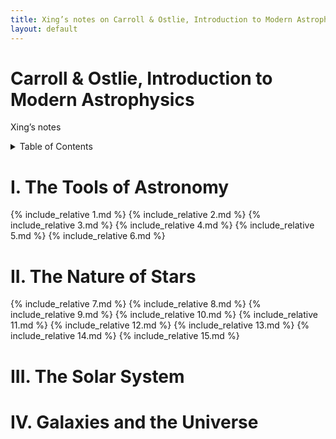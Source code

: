 ```yaml
---
title: Xing’s notes on Carroll & Ostlie, Introduction to Modern Astrophysics
layout: default
---
```


# Carroll & Ostlie, Introduction to Modern Astrophysics

Xing’s notes

<details markdown="1">
  <summary>Table of Contents</summary>
* Table of contents
{:toc}
</details>

# I. The Tools of Astronomy

{% include_relative 1.md %}
{% include_relative 2.md %}
{% include_relative 3.md %}
{% include_relative 4.md %}
{% include_relative 5.md %}
{% include_relative 6.md %}

# II. The Nature of Stars

{% include_relative 7.md %}
{% include_relative 8.md %}
{% include_relative 9.md %}
{% include_relative 10.md %}
{% include_relative 11.md %}
{% include_relative 12.md %}
{% include_relative 13.md %}
{% include_relative 14.md %}
{% include_relative 15.md %}

# III. The Solar System

# IV.  Galaxies and the Universe

